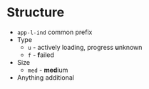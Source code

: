 ﻿# Structure

* `app-l-ind` common prefix
* Type
  * `u` - actively loading, progress **u**nknown
  * `f` - **f**ailed
* Size
  * `med` - **med**ium
* Anything additional

